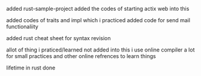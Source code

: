 added rust-sample-project 
added the codes of starting actix web into this

added codes of traits and impl which i practiced
added code for send mail functionaliity



added rust cheat sheet for syntax revision

allot of thing i praticed/learned not added into this
i use online compiler a lot for small practices and other online refrences to learn things

lifetime in rust done
